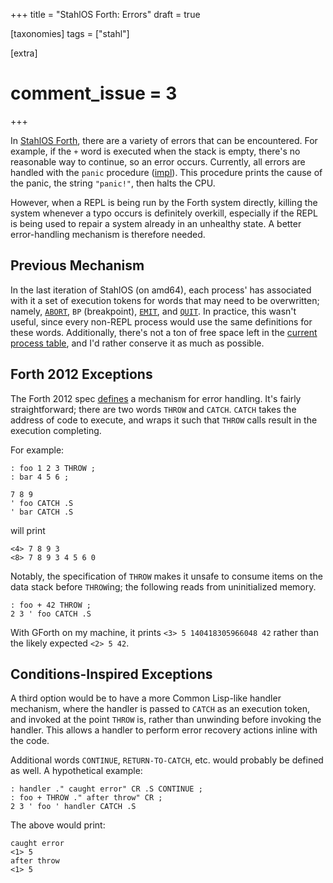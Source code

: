 +++
title = "StahlOS Forth: Errors"
draft = true

[taxonomies]
tags = ["stahl"]

[extra]
# comment_issue = 3
+++

In [StahlOS Forth](@/stahl/stahlos-forth.md), there are a variety of errors that can be encountered. For example, if the `+` word is executed when the stack is empty, there's no reasonable way to continue, so an error occurs. Currently, all errors are handled with the `panic` procedure ([impl](https://github.com/remexre/stahlos/blob/180befd900866e3378b41ffd03acea605f621e26/src/kernel-aarch64/panic.s)\). This procedure prints the cause of the panic, the string `"panic!"`, then halts the CPU.

However, when a REPL is being run by the Forth system directly, killing the system whenever a typo occurs is definitely overkill, especially if the REPL is being used to repair a system already in an unhealthy state. A better error-handling mechanism is therefore needed.

Previous Mechanism
------------------

In the last iteration of StahlOS (on amd64), each process' has associated with it a set of execution tokens for words that may need to be overwritten; namely, [`ABORT`](https://forth-standard.org/standard/core/ABORT), `BP` (breakpoint), [`EMIT`](https://forth-standard.org/standard/core/EMIT), and [`QUIT`](https://forth-standard.org/standard/core/QUIT)\. In practice, this wasn't useful, since every non-REPL process would use the same definitions for these words. Additionally, there's not a ton of free space left in the [current process table](https://github.com/remexre/stahlos/blob/180befd900866e3378b41ffd03acea605f621e26/doc/kernel/aarch64/abi.md#process-table), and I'd rather conserve it as much as possible.

Forth 2012 Exceptions
---------------------

The Forth 2012 spec [defines](https://forth-standard.org/standard/exception) a mechanism for error handling. It's fairly straightforward; there are two words `THROW` and `CATCH`. `CATCH` takes the address of code to execute, and wraps it such that `THROW` calls result in the execution completing.

For example:

```forth
: foo 1 2 3 THROW ;
: bar 4 5 6 ;

7 8 9
' foo CATCH .S
' bar CATCH .S
```

will print

```
<4> 7 8 9 3
<8> 7 8 9 3 4 5 6 0
```

Notably, the specification of `THROW` makes it unsafe to consume items on the data stack before `THROW`ing; the following reads from uninitialized memory.

```
: foo + 42 THROW ;
2 3 ' foo CATCH .S
```

With GForth on my machine, it prints `<3> 5 140418305966048 42` rather than the likely expected `<2> 5 42`.

Conditions-Inspired Exceptions
------------------------------

A third option would be to have a more Common Lisp-like handler mechanism, where the handler is passed to `CATCH` as an execution token, and invoked at the point `THROW` is, rather than unwinding before invoking the handler. This allows a handler to perform error recovery actions inline with the code.

Additional words `CONTINUE`, `RETURN-TO-CATCH`, etc. would probably be defined as well. A hypothetical example:

```forth
: handler ." caught error" CR .S CONTINUE ;
: foo + THROW ." after throw" CR ;
2 3 ' foo ' handler CATCH .S
```

The above would print:

```
caught error
<1> 5
after throw
<1> 5
```
